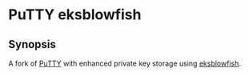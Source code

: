 PuTTY eksblowfish
=================

Synopsis
--------

A fork of [PuTTY] with enhanced private key storage using [eksblowfish].


<!--  links  -->

[PuTTY]: http://www.chiark.greenend.org.uk/~sgtatham/putty/ 
[eksblowfish]: http://static.usenix.org/event/usenix99/provos/provos_html/node4.html

